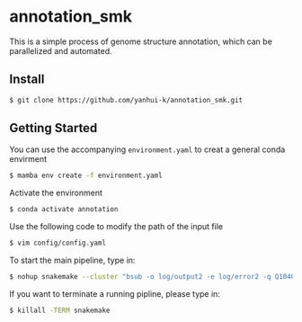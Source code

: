 # annotation_smk
This is a simple process of genome structure annotation, which can be parallelized and automated. <br>

## Install
```Bash
$ git clone https://github.com/yanhui-k/annotation_smk.git
``` 

## Getting Started
You can use the accompanying `environment.yaml` to creat a general conda envirment <br>
```Bash
$ mamba env create -f environment.yaml
``` 

Activate the environment <br>
```Bash
$ conda activate annotation
``` 

Use the following code to modify the path of the input file <br>
```Bash
$ vim config/config.yaml
``` 

To start the main pipeline, type in: <br>
```Bash
$ nohup snakemake --cluster "bsub -o log/output2 -e log/error2 -q Q104C512G_X4 -m yi02" -j 10 -p --use-conda &
``` 

If you want to terminate a running pipline, please type in: <br>
```Bash
$ killall -TERM snakemake
``` 
